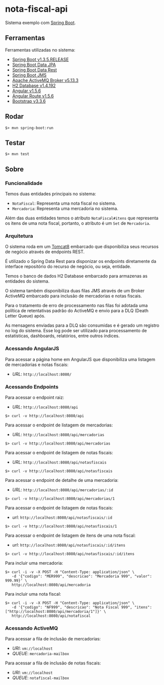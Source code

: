 # nota-fiscal-api
Sistema exemplo com [Spring Boot](http://projects.spring.io/spring-boot).

## Ferramentas
Ferramentas utilizadas no sistema:
 * [Spring Boot v1.3.5.RELEASE](http://projects.spring.io/spring-boot/)
 * [Spring Boot Data JPA](http://projects.spring.io/spring-data-jpa/)
 * [Spring Boot Data Rest](http://projects.spring.io/spring-data-rest/)
 * [Spring Boot JMS](https://spring.io/guides/gs/messaging-jms/)
 * [Apache ActiveMQ Broker v5.13.3](http://activemq.apache.org/)
 * [H2 Database v1.4.192](http://www.h2database.com/html/main.html)
 * [Angular v1.5.6](https://github.com/angular/bower-angular)
 * [Angular Route v1.5.6](https://github.com/angular/bower-angular-route)
 * [Bootstrap v3.3.6](https://github.com/twbs/bootstrap)
 
## Rodar
```
$> mvn spring-boot:run
```

## Testar
```
$> mvn test
```

## Sobre
### Funcionalidade
Temos duas entidades principais no sistema:
 * `NotaFiscal`: Representa uma nota fiscal no sistema.
 * `Mercadoria`: Representa uma mercadoria no sistema.
 
Além das duas entidades temos o atributo `NotaFiscal#itens` que representa
os itens de uma nota fiscal, portanto, o atributo é um `Set` de `Mercadoria`.

### Arquitetura
O sistema roda em um [Tomcat8](https://tomcat.apache.org/download-80.cgi)
embarcado que disponibiliza seus recursos de negócio através de endpoints
REST. 

É utilizado o Spring Data Rest para disponizar os endpoints diretamente
da interface repositório do recurso de negócio, ou seja, entidade.

Temos o banco de dados H2 Database embarcado para armazenas as entidades
do sistema.

O sistema também disponibiliza duas filas JMS através de um Broker ActiveMQ
embarcado para inclusão de mercadorias e notas fiscais.

Para o tratamento de erro de processamento nas filas foi adotada uma política
de retentativas padrão do ActiveMQ e envio para a DLQ (Death Letter Queue) após.

As mensagens enviadas para a DLQ são consumidas e é gerado um registro no
log do sistema. Esse log pode ser utilizado para processamento de estatísticas,
dashboards, relatórios, entre outros índices.

### Acessando AngularJS
Para acessar a página home em AngularJS que disponibiliza uma listagem de
mercadorias e notas fiscais:
 * _URL_: `http://localhost:8080/`

### Acessando Endpoints
Para acessar o endpoint raiz:
 * _URL_: `http://localhost:8080/api`
```
$> curl -v http://localhost:8080/api
```
Para acessar o endpoint de listagem de mercadorias:
 * _URL_: `http://localhost:8080/api/mercadorias`
```
$> curl -v http://localhost:8080/api/mercadorias
```
Para acessar o endpoint de listagem de notas fiscais:
 * _URL_: `http://localhost:8080/api/notasfiscais`
```
$> curl -v http://localhost:8080/api/notasfiscais
```
Para acessar o endpoint de detalhe de uma mercadoria:
 * _URL_: `http://localhost:8080/api/mercadorias/:id`
```
$> curl -v http://localhost:8080/api/mercadorias/1
```
Para acessar o endpoint de listagem de notas fiscais:
 * _url_: `http://localhost:8080/api/notasfiscais/:id`
```
$> curl -v http://localhost:8080/api/notasfiscais/1
```
 
Para acessar o endpoint de listagem de itens de uma nota fiscal:
 * _url_: `http://localhost:8080/api/notasfiscais/:id/itens`
```
$> curl -v http://localhost:8080/api/notasfiscais/:id/itens
```
 
Para incluir uma mercadoria:
```
$> curl -i -v -X POST -H "Content-Type: application/json" \
   -d '{"codigo": "MER999", "descricao": "Mercadoria 999", "valor": 999.99}' \
   http://localhost:8080/api/mercadoria
```

Para incluir uma nota fiscal:
```
$> curl -i -v -X POST -H "Content-Type: application/json" \
   -d '{"codigo": "NF999", "descricao": "Nota Fiscal 999", "itens": ["http://localhost:8080/api/mercadoria/1"]}' \
   http://localhost:8080/api/notafiscal
```
 
### Acessando ActiveMQ
Para acessar a fila de inclusão de mercadorias:
 * _URI_: `vm://localhost` 
 * _QUEUE_: `mercadoria-mailbox`

Para acessar a fila de inclusão de notas fiscais:
 * _URI_: `vm://localhost` 
 * _QUEUE_: `notafiscal-mailbox`

